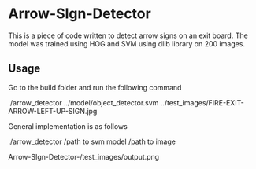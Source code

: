 # Arrow-SIgn-Detector

This is a piece of code written to detect arrow signs on an exit board. The model was trained using HOG and SVM using dlib library on 200 images.

## Usage

Go to the build folder and run the following command 

./arrow_detector    ../model/object_detector.svm    ../test_images/FIRE-EXIT-ARROW-LEFT-UP-SIGN.jpg

General implementation is as follows

./arrow_detector  /path to svm model /path to image

Arrow-SIgn-Detector-/test_images/output.png
